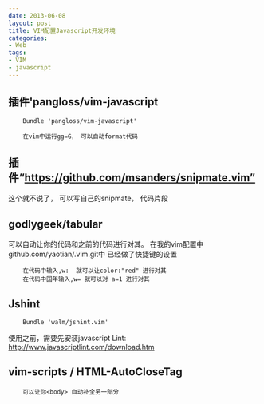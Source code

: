 ```yaml
---
date: 2013-06-08
layout: post
title: VIM配置Javascript开发环境
categories:
- Web
tags:
- VIM
- javascript
---
```


## 插件'pangloss/vim-javascript

        Bundle 'pangloss/vim-javascript'
        
        在vim中运行gg=G， 可以自动format代码
        

## 插件“https://github.com/msanders/snipmate.vim” 

这个就不说了， 可以写自己的snipmate， 代码片段

## godlygeek/tabular

可以自动让你的代码和之前的代码进行对其。 在我的vim配置中github.com/yaotian/.vim.git中 已经做了快捷键的设置

        在代码中输入,w:  就可以让color:"red" 进行对其
        在代码中国年输入,w= 就可以对 a=1 进行对其

## Jshint

        Bundle 'walm/jshint.vim'
        
使用之前，需要先安装javascript Lint: http://www.javascriptlint.com/download.htm

## vim-scripts / HTML-AutoCloseTag

        可以让你<body> 自动补全另一部分










